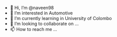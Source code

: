 - 👋 Hi, I’m @naveen98
- 👀 I’m interested in Automotive
- 🌱 I’m currently learning in University of Colombo
- 💞️ I’m looking to collaborate on ...
- 📫 How to reach me ...

<!---
naveen98/naveen98 is a ✨ special ✨ repository because its `README.md` (this file) appears on your GitHub profile.
You can click the Preview link to take a look at your changes.
--->
